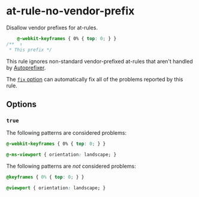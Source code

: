 # at-rule-no-vendor-prefix

Disallow vendor prefixes for at-rules.

<!-- prettier-ignore -->
```css
    @-webkit-keyframes { 0% { top: 0; } }
/**  ↑
 * This prefix */
```

This rule ignores non-standard vendor-prefixed at-rules that aren't handled by [Autoprefixer](https://github.com/postcss/autoprefixer).

The [`fix` option](https://github.com/stylelint/stylelint/tree/14.1.0/docs/user-guide/usage/options.md#fix) can automatically fix all of the problems reported by this rule.

## Options

### `true`

The following patterns are considered problems:

<!-- prettier-ignore -->
```css
@-webkit-keyframes { 0% { top: 0; } }
```

<!-- prettier-ignore -->
```css
@-ms-viewport { orientation: landscape; }
```

The following patterns are _not_ considered problems:

<!-- prettier-ignore -->
```css
@keyframes { 0% { top: 0; } }
```

<!-- prettier-ignore -->
```css
@viewport { orientation: landscape; }
```
